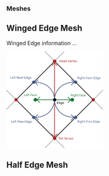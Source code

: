 ### Meshes

## Winged Edge Mesh
Winged Edge information ...

<img src="../../res/svg/wingedEdgeDiagram.svg" alt="drawing" width="50%">

## Half Edge Mesh